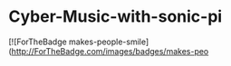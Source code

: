 # Cyber-Music-with-sonic-pi
[![ForTheBadge makes-people-smile](http://ForTheBadge.com/images/badges/makes-peo